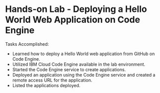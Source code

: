 # Hands-on Lab - Deploying a Hello World Web Application on Code Engine

Tasks Accomplished:

- Learned how to deploy a Hello World web application from GitHub on Code Engine.
- Utilized IBM Cloud Code Engine available in the lab environment.
- Started the Code Engine service to create applications.
- Deployed an application using the Code Engine service and created a remote access URL for the application.
- Listed the applications deployed.
